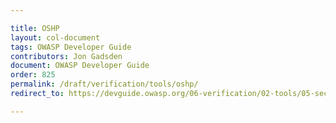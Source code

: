 ```yaml
---

title: OSHP
layout: col-document
tags: OWASP Developer Guide
contributors: Jon Gadsden
document: OWASP Developer Guide
order: 825
permalink: /draft/verification/tools/oshp/
redirect_to: https://devguide.owasp.org/06-verification/02-tools/05-secure-headers/

---
```

